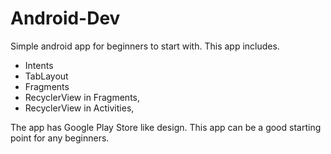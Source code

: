 # Android-Dev
Simple android app for beginners to start with. This app includes.
 - Intents
 - TabLayout
 - Fragments
 - RecyclerView in Fragments, 
 - RecyclerView in Activities, 
 
 The app has Google Play Store like design. This app can be a good starting point for any beginners.


